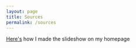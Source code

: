 ```yaml
---
layout: page
title: Sources
permalink: /sources
---
```


[Here's](https://www.youtube.com/watch?v=iOXHFvFpimg) how I made the slideshow on my homepage
